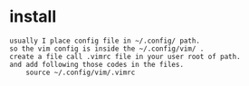 # install 
    usually I place config file in ~/.config/ path.
    so the vim config is inside the ~/.config/vim/ .
    create a file call .vimrc file in your user root of path.
    and add following those codes in the files.
        source ~/.config/vim/.vimrc
    
